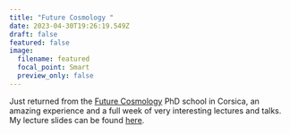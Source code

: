 ```yaml
---
title: "Future Cosmology "
date: 2023-04-30T19:26:19.549Z
draft: false
featured: false
image:
  filename: featured
  focal_point: Smart
  preview_only: false
---
```

J﻿ust returned from the [Future Cosmology](https://www.cpt.univ-mrs.fr/~cosmo/EC2023/index.php?page=schedule) PhD school in Corsica, an amazing experience and a full week of very interesting lectures and talks.  My lecture slides can be found [here](https://www.cpt.univ-mrs.fr/~cosmo/EC2023/DOCUMENTS/SLIDES/4-Thursday/Lectures/Pourtsidou.pdf).